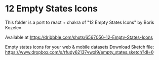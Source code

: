# 12 Empty States Icons

This folder is a port to react + chakra of "12 Empty States Icons" by Boris Kozelev

Available at https://dribbble.com/shots/6567056-12-Empty-States-Icons

Empty states icons for your web & mobile datasets
Download Sketch file: https://www.dropbox.com/s/rfudy62137vwxl9/empty_states.sketch?dl=0
